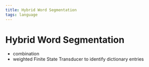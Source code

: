 ```yaml
---
title: Hybrid Word Segmentation
tags: language
---
```


# Hybrid Word Segmentation
- combination
- weighted Finite State Transducer to identify dictionary entries
















































